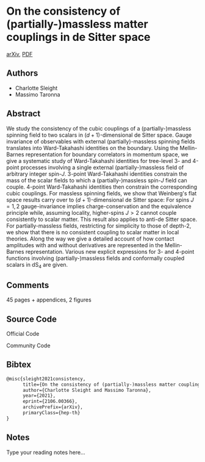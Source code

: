 
# On the consistency of (partially-)massless matter couplings in de Sitter space

[arXiv](https://arxiv.org/abs/2106.0366), [PDF](https://arxiv.org/pdf/2106.0366.pdf)

## Authors

- Charlotte Sleight
- Massimo Taronna

## Abstract

We study the consistency of the cubic couplings of a (partially-)massless spinning field to two scalars in $\left(d+1\right)$-dimensional de Sitter space. Gauge invariance of observables with external (partially)-massless spinning fields translates into Ward-Takahashi identities on the boundary. Using the Mellin-Barnes representation for boundary correlators in momentum space, we give a systematic study of Ward-Takahashi identities for tree-level 3- and 4-point processes involving a single external (partially-)massless field of arbitrary integer spin-$J$. 3-point Ward-Takahashi identities constrain the mass of the scalar fields to which a (partially-)massless spin-$J$ field can couple. 4-point Ward-Takahashi identities then constrain the corresponding cubic couplings. For massless spinning fields, we show that Weinberg's flat space results carry over to $\left(d+1\right)$-dimensional de Sitter space: For spins $J=1,2$ gauge-invariance implies charge-conservation and the equivalence principle while, assuming locality, higher-spins $J>2$ cannot couple consistently to scalar matter. This result also applies to anti-de Sitter space. For partially-massless fields, restricting for simplicity to those of depth-2, we show that there is no consistent coupling to scalar matter in local theories. Along the way we give a detailed account of how contact amplitudes with and without derivatives are represented in the Mellin-Barnes representation. Various new explicit expressions for 3- and 4-point functions involving (partially-)massless fields and conformally coupled scalars in dS$_4$ are given.

## Comments

45 pages + appendices, 2 figures

## Source Code

Official Code



Community Code



## Bibtex

```tex
@misc{sleight2021consistency,
      title={On the consistency of (partially-)massless matter couplings in de Sitter space}, 
      author={Charlotte Sleight and Massimo Taronna},
      year={2021},
      eprint={2106.00366},
      archivePrefix={arXiv},
      primaryClass={hep-th}
}
```

## Notes

Type your reading notes here...

